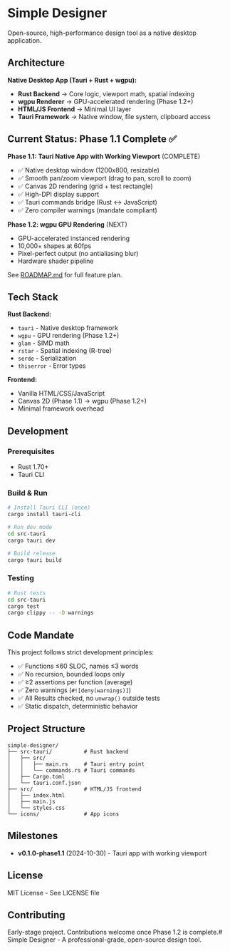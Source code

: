 
# Simple Designer

Open-source, high-performance design tool as a native desktop application.

## Architecture

**Native Desktop App (Tauri + Rust + wgpu):**
- **Rust Backend** → Core logic, viewport math, spatial indexing
- **wgpu Renderer** → GPU-accelerated rendering (Phase 1.2+)
- **HTML/JS Frontend** → Minimal UI layer
- **Tauri Framework** → Native window, file system, clipboard access

## Current Status: Phase 1.1 Complete ✅

**Phase 1.1: Tauri Native App with Working Viewport** (COMPLETE)
- ✅ Native desktop window (1200x800, resizable)
- ✅ Smooth pan/zoom viewport (drag to pan, scroll to zoom)
- ✅ Canvas 2D rendering (grid + test rectangle)
- ✅ High-DPI display support
- ✅ Tauri commands bridge (Rust ↔ JavaScript)
- ✅ Zero compiler warnings (mandate compliant)

**Phase 1.2: wgpu GPU Rendering** (NEXT)
- GPU-accelerated instanced rendering
- 10,000+ shapes at 60fps
- Pixel-perfect output (no antialiasing blur)
- Hardware shader pipeline

See [ROADMAP.md](./ROADMAP.md) for full feature plan.

## Tech Stack

**Rust Backend:**
- `tauri` - Native desktop framework
- `wgpu` - GPU rendering (Phase 1.2+)
- `glam` - SIMD math
- `rstar` - Spatial indexing (R-tree)
- `serde` - Serialization
- `thiserror` - Error types

**Frontend:**
- Vanilla HTML/CSS/JavaScript
- Canvas 2D (Phase 1.1) → wgpu (Phase 1.2+)
- Minimal framework overhead

## Development

### Prerequisites
- Rust 1.70+
- Tauri CLI

### Build & Run

```bash
# Install Tauri CLI (once)
cargo install tauri-cli

# Run dev mode
cd src-tauri
cargo tauri dev

# Build release
cargo tauri build
```

### Testing

```bash
# Rust tests
cd src-tauri
cargo test
cargo clippy -- -D warnings
```

## Code Mandate

This project follows strict development principles:
- ✅ Functions ≤60 SLOC, names ≤3 words
- ✅ No recursion, bounded loops only
- ✅ ≥2 assertions per function (average)
- ✅ Zero warnings (`#![deny(warnings)]`)
- ✅ All Results checked, no `unwrap()` outside tests
- ✅ Static dispatch, deterministic behavior

## Project Structure

```
simple-designer/
├── src-tauri/          # Rust backend
│   ├── src/
│   │   ├── main.rs     # Tauri entry point
│   │   └── commands.rs # Tauri commands
│   ├── Cargo.toml
│   └── tauri.conf.json
├── src/                # HTML/JS frontend
│   ├── index.html
│   ├── main.js
│   └── styles.css
└── icons/              # App icons
```

## Milestones

- **v0.1.0-phase1.1** (2024-10-30) - Tauri app with working viewport

## License

MIT License - See LICENSE file

## Contributing

Early-stage project. Contributions welcome once Phase 1.2 is complete.# Simple Designer - A professional-grade, open-source design tool.
